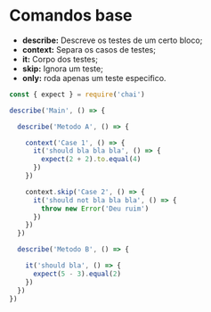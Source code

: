 # Comandos base
- **describe:** Descreve os testes de um certo bloco;
- **context:** Separa os casos de testes;
- **it:** Corpo dos testes;
- **skip:** Ignora um teste;
- **only:** roda apenas um teste especifico.

```jsx
const { expect } = require('chai')

describe('Main', () => {

  describe('Metodo A', () => {

    context('Case 1', () => {
      it('should bla bla bla', () => {
        expect(2 + 2).to.equal(4)
      })
    })

    context.skip('Case 2', () => {
      it('should not bla bla bla', () => {
        throw new Error('Deu ruim')
      })
    })
  })

  describe('Metodo B', () => {

    it('should bla', () => {
      expect(5 - 3).equal(2)
    })
  })
})
```